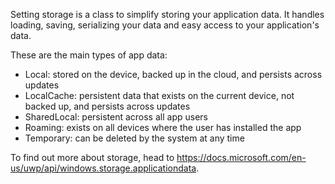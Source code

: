 Setting storage is a class to simplify storing your application data.  It handles loading, saving, serializing your data and easy access to your application's data.

These are the main types of app data:
* Local: stored on the device, backed up in the cloud, and persists across updates
* LocalCache: persistent data that exists on the current device, not backed up, and persists across updates
* SharedLocal: persistent across all app users
* Roaming: exists on all devices where the user has installed the app
* Temporary: can be deleted by the system at any time

To find out more about storage, head to <https://docs.microsoft.com/en-us/uwp/api/windows.storage.applicationdata>.